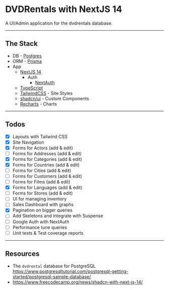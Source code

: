 # DVDRentals with NextJS 14

A UI/Admin application for the dvdrentals database.

---

## The Stack

- DB - [Postgres](https://www.postgresql.org/)
- ORM - [Prisma](https://www.prisma.io/)
- App
  - [NextJS 14](https://nextjs.org/)
    - Auth
      - [NextAuth](https://next-auth.js.org/)
  - [TypeScript](https://www.typescriptlang.org/)
  - [TailwindCSS](https://tailwindcss.com/) - Site Styles
  - [shadcn/ui](https://ui.shadcn.com/) - Custom Components
  - [Recharts](https://recharts.org/en-US) - Charts

---

## Todos

- [x] Layouts with Tailwind CSS
- [x] Site Navigation
- [x] Forms for Actors (add & edit)
- [ ] Forms for Addresses (add & edit)
- [x] Forms for Categories (add & edit)
- [x] Forms for Countries (add & edit)
- [ ] Forms for Cities (add & edit)
- [ ] Forms for Customers (add & edit)
- [ ] Forms for Films (add & edit)
- [x] Forms for Languages (add & edit)
- [ ] Forms for Stores (add & edit)
- [ ] UI for managing inventory
- [ ] Sales Dashboard with graphs
- [x] Pagination on bigger queries
- [ ] Add Skeletons and integrate with Suspense
- [ ] Google Auth with NextAuth
- [ ] Performance tune queries
- [ ] Unit tests & Test coverage reports

---

## Resources

- The `dvdrental` database for PostgreSQL https://www.postgresqltutorial.com/postgresql-getting-started/postgresql-sample-database/
- https://www.freecodecamp.org/news/shadcn-with-next-js-14/
